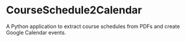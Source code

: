# CourseSchedule2Calendar
A Python application to extract course schedules from PDFs and create Google Calendar events.
